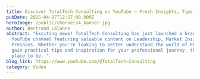 ```yaml
---
title: Discover TotalTech Consulting on YouTube – Fresh Insights, Tips & Inspiration!
pubDate: 2025-04-07T12:57:00.000Z
heroImage: /public/channels4_banner.jpg
author: Bertrand Lalanne
abstract: "Exciting news! TotalTech Consulting has just launched a brand-new
  YouTube channel featuring valuable content on Leadership, Market Insights, and
  Presales. Whether you're looking to better understand the world of Presales or
  gain practical tips and inspiration for your professional journey, this is the
  place to be. "
blog_link: https://www.youtube.com/@TotalTech-Consulting
category: Video
---
```

